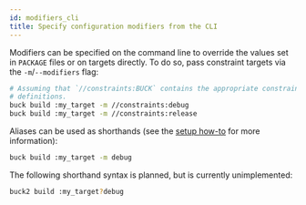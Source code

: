 ```yaml
---
id: modifiers_cli
title: Specify configuration modifiers from the CLI
---
```


Modifiers can be specified on the command line to override the values set in
`PACKAGE` files or on targets directly. To do so, pass constraint targets via
the `-m`/`--modifiers` flag:

```sh
# Assuming that `//constraints:BUCK` contains the appropriate constraint
# definitions.
buck build :my_target -m //constraints:debug
buck build :my_target -m //constraints:release
```

Aliases can be used as shorthands (see the [setup how-to](./modifiers_setup.md)
for more information):

```sh
buck build :my_target -m debug
```

The following shorthand syntax is planned, but is currently unimplemented:

```sh
buck2 build :my_target?debug
```
